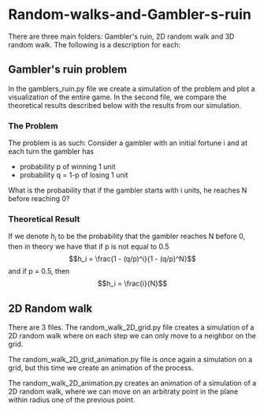 # Random-walks-and-Gambler-s-ruin

There are three main folders: Gambler's ruin, 2D random walk and 3D random walk. The following is a description for each:

## Gambler's ruin problem

In the gamblers_ruin.py file we create a simulation of the problem and plot a visualization of the entire game. In the second file, we compare the theoretical results described below with the results from our simulation.

### The Problem

The problem is as such: Consider a gambler with an initial fortune i and at each turn the gambler has

- probability p of winning 1 unit
- probability q = 1-p of losing 1 unit

What is the probability that if the gambler starts with i units, he reaches N before reaching 0?

### Theoretical Result

If we denote $h_i$ to be the probability that the gambler reaches N before 0, then in theory we have that if p is not equal to 0.5
$$h_i = \frac{1 - (q/p)^i}{1 - (q/p)^N}$$
and if p = 0.5, then
$$h_i = \frac{i}{N}$$

## 2D Random walk

There are 3 files. The random_walk_2D_grid.py file creates a simulation of a 2D random walk where on each step we can only move to a neighbor on the grid.

The random_walk_2D_grid_animation.py file is once again a simulation on a grid, but this time we create an animation of the process.

The random_walk_2D_animation.py creates an animation of a simulation of a 2D random walk, where we can move on an arbitraty point in the plane within radius one of the previous point.
